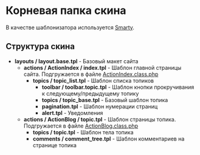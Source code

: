 # Корневая папка скина
В качестве шаблонизатора используется [Smarty](http://www.smarty.net/documentation).
## Структура скина
* **layouts / layout.base.tpl** - Базовый макет сайта
  * **actions / ActionIndex / index.tpl** - Шаблон главной страницы сайта. Подгружается в файле [ActionIndex.class.php](https://github.com/livestreet/livestreet/blob/master/application/classes/actions/ActionIndex.class.php#L314)
    * **topics / topic_list.tpl** - Шаблон списка топиков
      * **toolbar / toolbar.topic.tpl** - Шаблон кнопки прокручивания к следующему/предыдущему топику
      * **topics / topic_base.tpl** - Базовый шаблон топика
      * **pagination.tpl** - Шаблон нумерации страниц
      * **alert.tpl** - Уведомления
  * **actions / ActionBlog / topic.tpl** - Шаблон страницы топика. Подгружается в файле [ActionBlog.class.php](https://github.com/livestreet/livestreet/blob/master/application/classes/actions/ActionBlog.class.php#L845)
    * **topics / topic.tpl** - Шаблон тела топика
    * **comments / comment_tree.tpl** - Шаблон комментариев на странице топика
